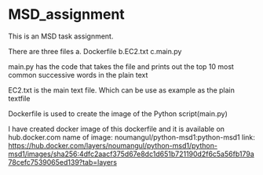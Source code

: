 # MSD_assignment
This is an MSD task assignment.

There are three files
 a. Dockerfile
 b.EC2.txt
 c.main.py

main.py has the code that takes the file and prints out the top 10 most common successive words in the plain text

EC2.txt is the main text file. Which can be use as example as the plain textfile

Dockerfile is used to create the image of the Python script(main.py)

I have created docker image of this dockerfile and it is available on hub.docker.com
name of image: noumangul/python-msd1:python-msd1
link: https://hub.docker.com/layers/noumangul/python-msd1/python-msd1/images/sha256:4dfc2aacf375d67e8dc1d651b721190d2f6c5a56fb179a78cefc7539065ed139?tab=layers
